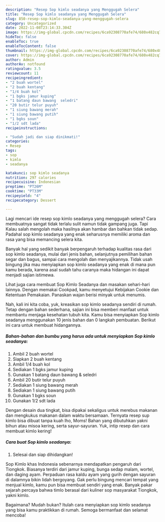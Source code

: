 ```yaml
---
description: "Resep Sop kimlo seadanya yang Menggugah Selera"
title: "Resep Sop kimlo seadanya yang Menggugah Selera"
slug: 850-resep-sop-kimlo-seadanya-yang-menggugah-selera
category: Uncategorized
date: 2022-11-08T23:14:33.304Z
image: https://img-global.cpcdn.com/recipes/6ca92308770afe74/680x482cq70/sop-kimlo-seadanya-foto-resep-utama.jpg
hideToc: false
enableToc: true
enableTocContent: false
thumbnail: https://img-global.cpcdn.com/recipes/6ca92308770afe74/680x482cq70/sop-kimlo-seadanya-foto-resep-utama.jpg
cover: https://img-global.cpcdn.com/recipes/6ca92308770afe74/680x482cq70/sop-kimlo-seadanya-foto-resep-utama.jpg
author: Admin
authorAv: notfound
ratingvalue: 3.5
reviewcount: 11
recipeingredient:
- "2 buah wortel"
- "2 buah kentang"
- "1/4 buah kol"
- "1 bgks jamur kuping"
- "1 batang daun bawang  seledri"
- "20 butir telur puyuh"
- "1 siung bawang merah"
- "1 siung bawang putih"
- "1 bgks soun"
- "1/2 sdt lada"
recipeinstructions:

- "Sudah jadi dan siap dinikmati!"
categories:
- Resep
tags:
- sop
- kimlo
- seadanya

katakunci: sop kimlo seadanya 
nutrition: 297 calories
recipecuisine: Indonesian
preptime: "PT26M"
cooktime: "PT33M"
recipeyield: "4"
recipecategory: Dessert

---
```



Lagi mencari ide resep sop kimlo seadanya yang menggugah selera? Cara membuatnya sangat tidak terlalu sulit namun tidak gampang juga. Tapi Kalau salah mengolah maka hasilnya akan hambar dan bahkan tidak sedap. Padahal sop kimlo seadanya yang enak seharusnya memiliki aroma dan rasa yang bisa memancing selera kita.


Banyak hal yang sedikit banyak berpengaruh terhadap kualitas rasa dari sop kimlo seadanya, mulai dari jenis bahan, selanjutnya pemilihan bahan segar dan bagus, sampai cara mengolah dan menyajikannya. Tidak usah bingung jika mau menyiapkan sop kimlo seadanya yang enak di mana pun kamu berada, karena asal sudah tahu caranya maka hidangan ini dapat menjadi sajian istimewa.

Lihat juga cara membuat Sop Kimlo Seadanya dan masakan sehari-hari lainnya. Dengan memakai Cookpad, kamu menyetujui Kebijakan Cookie dan Ketentuan Pemakaian. Panaskan wajan berisi minyak untuk menumis.


Nah, kali ini kita coba, yuk, kreasikan sop kimlo seadanya sendiri di rumah. Tetap dengan bahan sederhana, sajian ini bisa memberi manfaat untuk membantu menjaga kesehatan tubuh kita. Kamu bisa menyiapkan Sop kimlo seadanya menggunakan 10 jenis bahan dan 0 langkah pembuatan. Berikut ini cara untuk membuat hidangannya.

<!--inarticleads1-->

##### Bahan-bahan dan bumbu yang harus ada untuk menyiapkan Sop kimlo seadanya:

1. Ambil 2 buah wortel
1. Siapkan 2 buah kentang
1. Ambil 1/4 buah kol
1. Sediakan 1 bgks jamur kuping
1. Gunakan 1 batang daun bawang &amp; seledri
1. Ambil 20 butir telur puyuh
1. Sediakan 1 siung bawang merah
1. Sediakan 1 siung bawang putih
1. Gunakan 1 bgks soun
1. Gunakan 1/2 sdt lada


Dengan desain dua tingkat, bisa dipakai sekaligus untuk merebus makanan dan mengkukus makanan dalam waktu bersamaan. Ternyata resep sup kimlo bisa dibuat tanpa kuah lho, Moms! Bahan yang dibutuhkan yakni bihun atau misoa kering, serta sayur-sayuran. Yuk, intip resep dan cara membuat kimlo kering! 

<!--inarticleads2-->

##### Cara buat Sop kimlo seadanya:


1. Selesai dan siap dihidangkan!

Sop Kimlo khas Indonesia sebenarnya mendapatkan pengaruh dari Tiongkok. Biasanya terdiri dari jamur kuping, bunga sedap malam, wortel, dan daging ayam. Perpaduan rasa kaldu ayam yang gurih dengan sayuran di dalamnya bikin lidah bergoyang. Gak perlu bingung mencari tempat yang menjual kimlo, kamu pun bisa membuat sendiri yang enak. Banyak pakar sejarah percaya bahwa timlo berasal dari kuliner sop masyarakat Tiongkok, yakni kimlo. 

Bagaimana? Mudah bukan? Itulah cara menyiapkan sop kimlo seadanya yang bisa kamu praktikkan di rumah. Semoga bermanfaat dan selamat mencoba!
